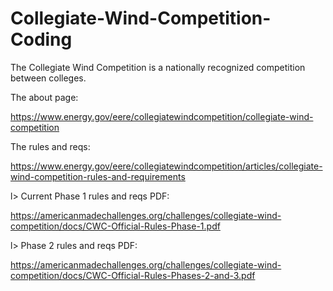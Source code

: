 # Collegiate-Wind-Competition-Coding
The Collegiate Wind Competition is a nationally recognized competition between colleges.

The about page:

https://www.energy.gov/eere/collegiatewindcompetition/collegiate-wind-competition

The rules and reqs:

https://www.energy.gov/eere/collegiatewindcompetition/articles/collegiate-wind-competition-rules-and-requirements

l> Current Phase 1 rules and reqs PDF:

https://americanmadechallenges.org/challenges/collegiate-wind-competition/docs/CWC-Official-Rules-Phase-1.pdf

l> Phase 2 rules and reqs PDF:

https://americanmadechallenges.org/challenges/collegiate-wind-competition/docs/CWC-Official-Rules-Phases-2-and-3.pdf
